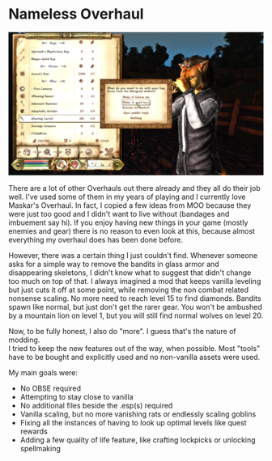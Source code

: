 # Nameless Overhaul

![Example Image](image.png)

There are a lot of other Overhauls out there already and they all do their job well. I've used some of them in my years of playing and I currently love Maskar's Overhaul. In fact, I copied a few ideas from MOO because they were just too good and I didn't want to live without (bandages and imbuement say hi). If you enjoy having new things in your game (mostly enemies and gear) there is no reason to even look at this, because almost everything my overhaul does has been done before.

However, there was a certain thing I just couldn't find. Whenever someone asks for a simple way to remove the bandits in glass armor and disappearing skeletons, I didn't know what to suggest that didn't change too much on top of that. I always imagined a mod that keeps vanilla leveling but just cuts it off at some point, while removing the non combat related nonsense scaling. No more need to reach level 15 to find diamonds. Bandits spawn like normal, but just don't get the rarer gear. You won't be ambushed by a mountain lion on level 1, but you will still find normal wolves on level 20.

Now, to be fully honest, I also do "more". I guess that's the nature of modding.    
I tried to keep the new features out of the way, when possible. Most "tools" have to be bought and explicitly used and no non-vanilla assets were used.   

My main goals were:    

- No OBSE required 
- Attempting to stay close to vanilla
- No additional files beside the .esp(s) required
- Vanilla scaling, but no more vanishing rats or endlessly scaling goblins
- Fixing all the instances of having to look up optimal levels like quest rewards
- Adding a few quality of life feature, like crafting lockpicks or unlocking spellmaking
